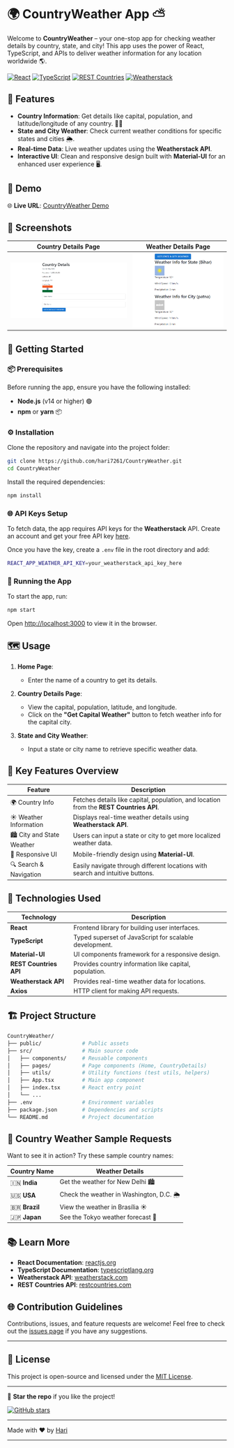 # 🌍 CountryWeather App ⛅

Welcome to **CountryWeather** – your one-stop app for checking weather details by country, state, and city! This app uses the power of React, TypeScript, and APIs to deliver weather information for any location worldwide 🌎.

[![React](https://img.shields.io/badge/React-17.0.2-blue)](https://reactjs.org/) [![TypeScript](https://img.shields.io/badge/TypeScript-4.5-blue)](https://www.typescriptlang.org/) [![REST Countries](https://img.shields.io/badge/REST%20Countries-API-green)](https://restcountries.com/) [![Weatherstack](https://img.shields.io/badge/Weatherstack-API-orange)](https://weatherstack.com/)

## 🌟 Features

- **Country Information**: Get details like capital, population, and latitude/longitude of any country. 🏳️‍🌈
- **State and City Weather**: Check current weather conditions for specific states and cities 🌦️.
- **Real-time Data**: Live weather updates using the **Weatherstack API**.
- **Interactive UI**: Clean and responsive design built with **Material-UI** for an enhanced user experience 🖥️.

## 🚀 Demo

🌐 **Live URL**: [CountryWeather Demo](https://your-demo-link.com)

## 📸 Screenshots

| Country Details Page | Weather Details Page | 
| :------------------: | :------------------: |
| ![Country](https://github.com/hari7261/CountryWeather/blob/main/github/Screenshot%202024-10-12%20153204.png) | ![Weather](https://github.com/hari7261/CountryWeather/blob/main/github/Screenshot%202024-10-12%20153242.png) |

## 🏁 Getting Started

### 📦 Prerequisites

Before running the app, ensure you have the following installed:

- **Node.js** (v14 or higher) 🟢
- **npm** or **yarn** 📦

### ⚙️ Installation

Clone the repository and navigate into the project folder:

```bash
git clone https://github.com/hari7261/CountryWeather.git
cd CountryWeather
```

Install the required dependencies:

```bash
npm install
```

### 🌐 API Keys Setup

To fetch data, the app requires API keys for the **Weatherstack** API. Create an account and get your free API key [here](https://weatherstack.com/).

Once you have the key, create a `.env` file in the root directory and add:

```bash
REACT_APP_WEATHER_API_KEY=your_weatherstack_api_key_here
```

### 🚴 Running the App

To start the app, run:

```bash
npm start
```

Open [http://localhost:3000](http://localhost:3000) to view it in the browser.

## 🗺️ Usage

1. **Home Page**:
   - Enter the name of a country to get its details.
   
2. **Country Details Page**:
   - View the capital, population, latitude, and longitude.
   - Click on the **"Get Capital Weather"** button to fetch weather info for the capital city.
   
3. **State and City Weather**:
   - Input a state or city name to retrieve specific weather data.

## 🔑 Key Features Overview

| Feature                         | Description                                                                                 |
| -------------------------------- | ------------------------------------------------------------------------------------------- |
| 🌍 Country Info                  | Fetches details like capital, population, and location from the **REST Countries API**.      |
| ☀️ Weather Information           | Displays real-time weather details using **Weatherstack API**.                               |
| 🏙️ City and State Weather        | Users can input a state or city to get more localized weather data.                          |
| 📱 Responsive UI                 | Mobile-friendly design using **Material-UI**.                                                |
| 🔍 Search & Navigation           | Easily navigate through different locations with search and intuitive buttons.               |

## 🔧 Technologies Used

| Technology               | Description                                            |
| ------------------------ | ------------------------------------------------------ |
| **React**                | Frontend library for building user interfaces.          |
| **TypeScript**           | Typed superset of JavaScript for scalable development.  |
| **Material-UI**          | UI components framework for a responsive design.        |
| **REST Countries API**    | Provides country information like capital, population. |
| **Weatherstack API**      | Provides real-time weather data for locations.         |
| **Axios**                | HTTP client for making API requests.                   |

## 🏗️ Project Structure

```bash
CountryWeather/
├── public/             # Public assets
├── src/                # Main source code
│   ├── components/     # Reusable components
│   ├── pages/          # Page components (Home, CountryDetails)
│   ├── utils/          # Utility functions (test utils, helpers)
│   ├── App.tsx         # Main app component
│   ├── index.tsx       # React entry point
│   └── ...
├── .env                # Environment variables
├── package.json        # Dependencies and scripts
└── README.md           # Project documentation
```

## 🌈 Country Weather Sample Requests

Want to see it in action? Try these sample country names:

| Country Name  | Weather Details |
| ------------- | --------------- |
| 🇮🇳 **India**  | Get the weather for New Delhi 🏙️ |
| 🇺🇸 **USA**    | Check the weather in Washington, D.C. 🌦️ |
| 🇧🇷 **Brazil** | View the weather in Brasília ☀️  |
| 🇯🇵 **Japan**  | See the Tokyo weather forecast 🌸 |

## 📚 Learn More

- **React Documentation**: [reactjs.org](https://reactjs.org/)
- **TypeScript Documentation**: [typescriptlang.org](https://www.typescriptlang.org/)
- **Weatherstack API**: [weatherstack.com](https://weatherstack.com/)
- **REST Countries API**: [restcountries.com](https://restcountries.com/)

## 🌐 Contribution Guidelines

Contributions, issues, and feature requests are welcome! Feel free to check out the [issues page](https://github.com/hari7261/CountryWeather/issues) if you have any suggestions.

---

## 📄 License

This project is open-source and licensed under the [MIT License](LICENSE).

---

🌟 **Star the repo** if you like the project!

[![GitHub stars](https://img.shields.io/github/stars/hari7261/CountryWeather?style=social)](https://github.com/hari7261/CountryWeather/stargazers)

---

Made with ❤️ by [Hari](https://github.com/hari7261)

---
